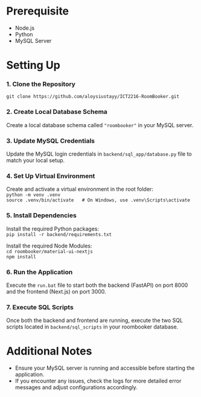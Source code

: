 # Prerequisite
- Node.js
- Python
- MySQL Server

# Setting Up
### 1. Clone the Repository
`git clone https://github.com/aloysiustayy/ICT2216-RoomBooker.git`
### 2. Create Local Database Schema 
Create a local database schema called `"roombooker"` in your MySQL server.
### 3. Update MySQL Credentials 
Update the MySQL login credentials in `backend/sql_app/database.py` file to match your local setup.
### 4. Set Up Virtual Environment
Create and activate a virtual environment in the root folder:\
`python -m venv .venv`\
`source .venv/bin/activate   # On Windows, use .venv\Scripts\activate`
### 5. Install Dependencies
Install the required Python packages:\
`pip install -r backend/requirements.txt`

Install the required Node Modules:\
`cd roombooker/material-ui-nextjs`\
`npm install`

### 6. Run the Application
Execute the `run.bat` file to start both the backend (FastAPI) on port 8000 and the frontend (Next.js) on port 3000.
### 7. Execute SQL Scripts
Once both the backend and frontend are running, execute the two SQL scripts located in `backend/sql_scripts` in your roombooker database.

# Additional Notes
- Ensure your MySQL server is running and accessible before starting the application.
- If you encounter any issues, check the logs for more detailed error messages and adjust configurations accordingly.

